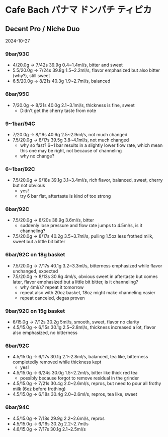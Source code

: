 # Cafe Bach パナマ ドンパチ ティピカ

## Decent Pro / Niche Duo

2024-10-27

### 9bar/93C

- 4/20.0g -> 7/42s 39.9g 0.4\~1.4ml/s, bitter and sweet
- 5.5/20.0g -> 7/24s 39.8g 1.5\~2.2ml/s, flavor emphasized but also bitter (why?), still sweet
- 6.5/20.0g -> 8/21s 40.3g 1.9\~2.7ml/s, balanced

### 6bar/95C

- 7/20.0g -> 8/21s 40.0g 2.1\~3.1ml/s, thickness is fine, sweet
  - Didn't get the cherry taste from note

### 9\~1bar/94C

- 7/20.0g -> 8/19s 40.6g 2.5\~2.9ml/s, not much changed
- 7.5/20.0g -> 8/17s 39.5g 3.8\~4.1ml/s, not much changed
  - why so fast? 6\~1 bar results in a slightly lower flow rate, which mean this one may be right, not because of channeling
  - why no change?

### 6~1bar/92C

- 7.5/20.0g -> 9/18s 39.1g 3.1\~3.4ml/s, rich flavor, balanced, sweet, cherry but not obvious
  - yes!
  - try 6 bar flat, aftertaste is kind of too strong

### 6bar/92C

- 7.5/20.0g -> 8/20s 38.9g 3.6ml/s, bitter
  - suddenly lose pressure and flow rate jumps to 4.5ml/s, is it channeling?
- 7.5/20.0g -> 8/17s 40.2g 3.5\~3.7ml/s, pulling 1.5oz less frothed milk, sweet but a little bit bitter

### 6bar/92C on 18g basket

- 7.5/20.0g -> 7/17s 40.1g 3.2\~3.3ml/s, bitterness emphasized while flavor unchanged, expected
- 7.5/20.0g -> 8/13s 30.6g 4ml/s, obvious sweet in aftertaste but comes later, flavor emphasized but a little bit bitter, is it channeling?
  - why 4ml/s? repeat it tomorrow
  - repeat also with 20oz basket, 18oz might make channeling easier
  - repeat canceled, degas proven

### 9bar/92C on 15g basket

- 6/15.0g -> 7/12s 30.2g 5ml/s, smooth, sweet, flavor no clarity
- 4.5/15.0g -> 6/15s 30.1g 2.5\~2.8ml/s, thickness increased a lot, flavor also emphasized, no bitterness

### 6bar/92C

- 4.5/15.0g -> 6/17s 30.1g 2.1\~2.8ml/s, balanced, tea like, bitterness completedly removed while thickness kept
  - yes!
- 4.5/15.0g -> 6/24s 30.0g 1.5\~2.2ml/s, bitter like thick red tea
  - possibly because forgot to remove residual in the grinder
- 4.5/15.0g -> 7/21s 30.4g 2.0\~2.6ml/s, repros, but need to pour all frothy milk (6oz before frothing)
- 4.5/15.0g -> 6/18s 30.4g 2.0\~2.6ml/s, repros, tea like, sweet

### 6bar/94C

- 4.5/15.0g -> 7/18s 29.9g 2.2\~2.6ml/s, repros
- 4.5/15.0g -> 6/16s 30.2g 2.2\~2.7ml/s
- 4.6/15.0g -> 7/17s 30.1g 2.1\~2.5ml/s
